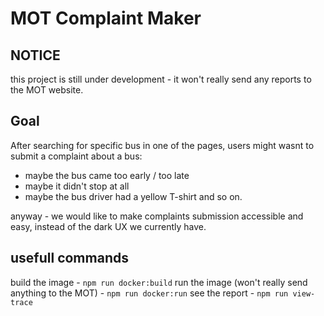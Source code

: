 # MOT Complaint Maker

## NOTICE

this project is still under development - it won't really send any reports to the MOT website.

## Goal

After searching for specific bus in one of the pages, users might wasnt to submit a complaint about a bus:

- maybe the bus came too early / too late
- maybe it didn't stop at all
- maybe the bus driver had a yellow T-shirt
  and so on.

anyway - we would like to make complaints submission accessible and easy, instead of the dark UX we currently have.

## usefull commands

build the image - `npm run docker:build`
run the image (won't really send anything to the MOT) - `npm run docker:run`
see the report - `npm run view-trace`
